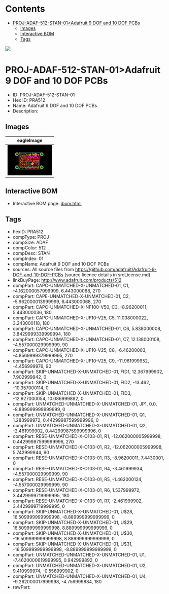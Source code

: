 



Contents
========

* [PROJ-ADAF-512-STAN-01>Adafruit 9 DOF and 10 DOF PCBs](#proj-adaf-512-stan-01adafruit-9-dof-and-10-dof-pcbs)
	* [Images](#images)
	* [Interactive BOM](#interactive-bom)
	* [Tags](#tags)
  
![][im]
# PROJ-ADAF-512-STAN-01>Adafruit 9 DOF and 10 DOF PCBs

- ID: PROJ-ADAF-512-STAN-01
- Hex ID: PRA512
- Name: Adafruit 9 DOF and 10 DOF PCBs
- Description: 

## Images
  
  

|eagleImage|
| :---: |
|[![eagleImage](eagleImage_140.png)](eagleImage_600.png)|

## Interactive BOM

- Interactive BOM page: [ibom.html](kicad/bom/ibom.html)

## Tags

- hexID: PRA512
- oompType: PROJ
- oompSize: ADAF
- oompColor: 512
- oompDesc: STAN
- oompIndex: 01
- oompName: Adafruit 9 DOF and 10 DOF PCBs
- sources: All source files from https://github.com/adafruit/Adafruit-9-DOF-and-10-DOF-PCBs (source licence details in srcLicense.md)
- linkBuyPage: http://www.adafruit.com/products/512
- oompPart: CAPC-UNMATCHED-X-UNMATCHED-01, C1, -4.162000057999999, 6.443000068, 270
- oompPart: CAPE-UNMATCHED-X-UNMATCHED-01, C2, -5.962000013999999, 6.443000068, 270
- oompPart: CAPC-UNMATCHED-X-NF100-V50, C3, -8.96200011, 5.443000036, 180
- oompPart: CAPC-UNMATCHED-X-UF10-V25, C5, 11.038000022, 3.243000118, 180
- oompPart: CAPC-UNMATCHED-X-UNMATCHED-01, C6, 5.838000008, 3.8429999339999994, 180
- oompPart: CAPC-UNMATCHED-X-UNMATCHED-01, C7, 12.138000108, -4.557000029999999, 90
- oompPart: CAPC-UNMATCHED-X-UF10-V25, C8, -6.46200003, -4.8569999379999995, 270
- oompPart: CAPC-UNMATCHED-X-UF10-V25, C9, -11.961999952, -4.456999976, 90
- oompPart: SKIP-UNMATCHED-X-UNMATCHED-01, FID1, 12.367999902, 7.902999942, 0
- oompPart: SKIP-UNMATCHED-X-UNMATCHED-01, FID2, -13.462, -10.357000114, 0
- oompPart: SKIP-UNMATCHED-X-UNMATCHED-01, FID3, -12.927000054, 10.086999892, 0
- oompPart: UNMATCHED-UNMATCHED-X-UNMATCHED-01, JP1, 0.0, -8.889999999999999, 0
- oompPart: UNMATCHED-UNMATCHED-X-UNMATCHED-01, Q1, 1.283999972, 0.44299987599999996, 0
- oompPart: UNMATCHED-UNMATCHED-X-UNMATCHED-01, Q2, -2.461999902, 0.44299987599999996, 0
- oompPart: RESE-UNMATCHED-X-O103-01, R1, -12.062000005999998, 0.44299987599999996, 270
- oompPart: RESE-UNMATCHED-X-O103-01, R2, -12.062000005999998, 5.742999944, 90
- oompPart: RESE-UNMATCHED-X-O103-01, R3, -8.96200011, 7.4430001, 0
- oompPart: RESE-UNMATCHED-X-O103-01, R4, -3.461999934, -4.557000029999999, 90
- oompPart: RESE-UNMATCHED-X-O103-01, R5, -1.462000124, -4.557000029999999, 90
- oompPart: RESE-UNMATCHED-X-O103-01, R6, 1.537999972, 3.4429999719999995, 180
- oompPart: RESE-UNMATCHED-X-O103-01, R7, -2.461999902, 3.4429999719999995, 0
- oompPart: SKIP-UNMATCHED-X-UNMATCHED-01, U$28, 16.509999999999998, -8.889999999999999, 0
- oompPart: SKIP-UNMATCHED-X-UNMATCHED-01, U$29, 16.509999999999998, 8.889999999999999, 0
- oompPart: SKIP-UNMATCHED-X-UNMATCHED-01, U$30, -16.509999999999998, 8.889999999999999, 0
- oompPart: SKIP-UNMATCHED-X-UNMATCHED-01, U$31, -16.509999999999998, -8.889999999999999, 0
- oompPart: UNMATCHED-UNMATCHED-X-UNMATCHED-01, U1, -7.4620000619999995, 0.942999892, 0
- oompPart: UNMATCHED-UNMATCHED-X-UNMATCHED-01, U2, 9.410999974, -0.556999902, 0
- oompPart: UNMATCHED-UNMATCHED-X-UNMATCHED-01, U4, -9.262000017999998, -4.756999884, 180
- rawPart: 



[im]: eagleImage_450.png
